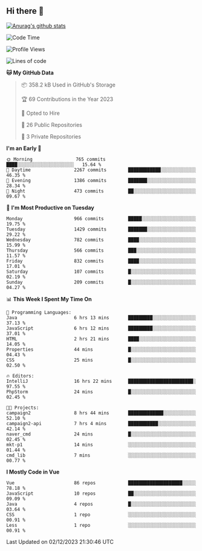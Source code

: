 ## Hi there 👋

[![Anurag's github stats](https://github-readme-stats.vercel.app/api?username=Songwonseok)](https://github.com/anuraghazra/github-readme-stats)



<!--START_SECTION:waka-->
![Code Time](http://img.shields.io/badge/Code%20Time-2%2C590%20hrs%2018%20mins-blue)

![Profile Views](http://img.shields.io/badge/Profile%20Views-1-blue)

![Lines of code](https://img.shields.io/badge/From%20Hello%20World%20I%27ve%20Written-34.8%20million%20lines%20of%20code-blue)

**🐱 My GitHub Data** 

> 📦 358.2 kB Used in GitHub's Storage 
 > 
> 🏆 69 Contributions in the Year 2023
 > 
> 💼 Opted to Hire
 > 
> 📜 26 Public Repositories 
 > 
> 🔑 3 Private Repositories 
 > 
**I'm an Early 🐤** 

```text
🌞 Morning                765 commits         ████░░░░░░░░░░░░░░░░░░░░░   15.64 % 
🌆 Daytime                2267 commits        ████████████░░░░░░░░░░░░░   46.35 % 
🌃 Evening                1386 commits        ███████░░░░░░░░░░░░░░░░░░   28.34 % 
🌙 Night                  473 commits         ██░░░░░░░░░░░░░░░░░░░░░░░   09.67 % 
```
📅 **I'm Most Productive on Tuesday** 

```text
Monday                   966 commits         █████░░░░░░░░░░░░░░░░░░░░   19.75 % 
Tuesday                  1429 commits        ███████░░░░░░░░░░░░░░░░░░   29.22 % 
Wednesday                782 commits         ████░░░░░░░░░░░░░░░░░░░░░   15.99 % 
Thursday                 566 commits         ███░░░░░░░░░░░░░░░░░░░░░░   11.57 % 
Friday                   832 commits         ████░░░░░░░░░░░░░░░░░░░░░   17.01 % 
Saturday                 107 commits         █░░░░░░░░░░░░░░░░░░░░░░░░   02.19 % 
Sunday                   209 commits         █░░░░░░░░░░░░░░░░░░░░░░░░   04.27 % 
```


📊 **This Week I Spent My Time On** 

```text
💬 Programming Languages: 
Java                     6 hrs 13 mins       █████████░░░░░░░░░░░░░░░░   37.13 % 
JavaScript               6 hrs 12 mins       █████████░░░░░░░░░░░░░░░░   37.01 % 
HTML                     2 hrs 21 mins       ████░░░░░░░░░░░░░░░░░░░░░   14.05 % 
Properties               44 mins             █░░░░░░░░░░░░░░░░░░░░░░░░   04.43 % 
CSS                      25 mins             █░░░░░░░░░░░░░░░░░░░░░░░░   02.50 % 

🔥 Editors: 
IntelliJ                 16 hrs 22 mins      ████████████████████████░   97.55 % 
PhpStorm                 24 mins             █░░░░░░░░░░░░░░░░░░░░░░░░   02.45 % 

🐱‍💻 Projects: 
campaign2                8 hrs 44 mins       █████████████░░░░░░░░░░░░   52.10 % 
campaign2-api            7 hrs 4 mins        ███████████░░░░░░░░░░░░░░   42.14 % 
naver_cmd                24 mins             █░░░░░░░░░░░░░░░░░░░░░░░░   02.45 % 
mkt-p1                   14 mins             ░░░░░░░░░░░░░░░░░░░░░░░░░   01.44 % 
cmd_lib                  7 mins              ░░░░░░░░░░░░░░░░░░░░░░░░░   00.77 % 
```

**I Mostly Code in Vue** 

```text
Vue                      86 repos            ████████████████████░░░░░   78.18 % 
JavaScript               10 repos            ██░░░░░░░░░░░░░░░░░░░░░░░   09.09 % 
Java                     4 repos             █░░░░░░░░░░░░░░░░░░░░░░░░   03.64 % 
CSS                      1 repo              ░░░░░░░░░░░░░░░░░░░░░░░░░   00.91 % 
Less                     1 repo              ░░░░░░░░░░░░░░░░░░░░░░░░░   00.91 % 
```




 Last Updated on 02/12/2023 21:30:46 UTC
<!--END_SECTION:waka-->
